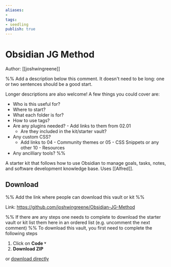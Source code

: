 ```yaml
---
aliases: 
- 
tags:
- seedling
publish: true
---
```


# Obsidian JG Method
Author: [[joshwingreene]]

%% Add a description below this comment. It doesn't need to be long: one or two sentences should be a good start. 

Longer descriptions are also welcome! A few things you could cover are: 
- Who is this useful for?
- Where to start?
- What each folder is for?
- How to use tags?
- Are any plugins needed? - Add links to them from 02.01
	- Are they included in the kit/starter vault?
- Any custom CSS? 
	- Add links to 04 - Community themes or 05 - CSS Snippets or any other 10 - Resources
- Any ancilliary tools?
%%

A starter kit that follows how to use Obsidian to manage goals, tasks, notes, and software development knowledge base. Uses [[Alfred]].

## Download 

%% Add the link where people can download this vault or kit %%

Link: https://github.com/joshwingreene/Obsidian-JG-Method

%% If there are any steps one needs to complete to download the starter vault or kit list them here in an ordered list (e.g. uncomment the next comment)
%%
To download this vault, you first need to complete the following steps
1. Click on **Code ˅**
2. **Download ZIP**

or [download directly](https://github.com/joshwingreene/Obsidian-JG-Method/archive/refs/heads/master.zip)